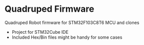 # Quadruped Firmware

Quadruped Robot firmware for STM32F103C8T6 MCU and clones
- Project for STM32Cube IDE
- Included Hex/Bin files might be handy for some cases